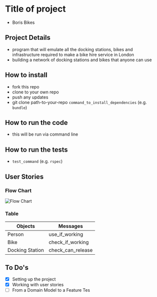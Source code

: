 # Title of project

- Boris Bikes

## Project Details

- program that will emulate all the docking stations, bikes and infrastructure required to make a bike hire service in London
- building a network of docking stations and bikes that anyone can use

## How to install

- fork this repo
- clone to your own repo
- push any updates
- git clone path-to-your-repo
  `command_to_install_dependencies` (e.g. `bundle`)

## How to run the code

- this will be run via command line

## How to run the tests

- `test_command` (e.g. `rspec`)


## User Stories 

### Flow Chart
![Flow Chart](https://lucid.app/publicSegments/view/b3c59445-51c6-4573-abd2-0e3e7ef5ab4c/image.png)

### Table
| Objects | Messages |
|---------|----------|
| Person | use_if_working |
| Bike | check_if_working |
| Docking Station | check_can_release |

## To Do's

- [x] Setting up the project
- [x] Working with user stories
- [ ] From a Domain Model to a Feature Tes
